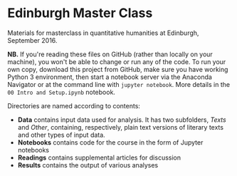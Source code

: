 # Edinburgh Master Class 

Materials for masterclass in quantitative humanities at Edinburgh, September 2016.

**NB.** If you're reading these files on GitHub (rather than locally on your machine), you won't be able to change or run any of the code. To run your own copy, download this project from GitHub, make sure you have working Python 3 environment, then start a notebook server via the Anaconda Navigator or at the command line with `jupyter notebook`. More details in the `00 Intro and Setup.ipynb` notebook.

Directories are named according to contents:

* **Data** contains input data used for analysis. It has two subfolders, *Texts* and *Other*, containing, respectively, plain text versions of literary texts and other types of input data.
* **Notebooks** contains code for the course in the form of Jupyter notebooks
* **Readings** contains supplemental articles for discussion
* **Results** contains the output of various analyses
